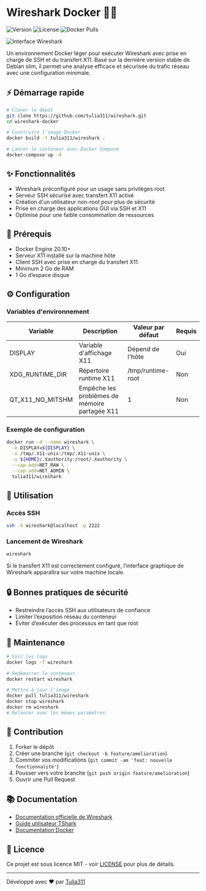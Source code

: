# Wireshark Docker 🕵️‍♂️

![Version](https://img.shields.io/github/v/release/tulia311/wireshark-docker)
![License](https://img.shields.io/github/license/tulia311/wireshark-docker)
![Docker Pulls](https://img.shields.io/docker/pulls/tulia311/wireshark)

![Interface Wireshark](https://miro.medium.com/v2/resize:fit:512/0*mMMUXeLUT7RWL8GB.png)

Un environnement Docker léger pour exécuter Wireshark avec prise en charge de SSH et du transfert X11.
Basé sur la dernière version stable de Debian slim, il permet une analyse efficace et sécurisée du trafic réseau avec une configuration minimale.

## ⚡ Démarrage rapide

```sh
# Cloner le dépôt
git clone https://github.com/tulia311/wireshark.git
cd wireshark-docker

# Construire l'image Docker
docker build -t tulia311/wireshark .

# Lancer le conteneur avec Docker Compose
docker-compose up -d
```

## ✨ Fonctionnalités
- Wireshark préconfiguré pour un usage sans privilèges root
- Serveur SSH sécurisé avec transfert X11 activé
- Création d'un utilisateur non-root pour plus de sécurité
- Prise en charge des applications GUI via SSH et X11
- Optimisé pour une faible consommation de ressources

## 📌 Prérequis

- Docker Engine 20.10+
- Serveur X11 installé sur la machine hôte
- Client SSH avec prise en charge du transfert X11
- Minimum 2 Go de RAM
- 1 Go d’espace disque

## ⚙️ Configuration

### Variables d'environnement

| Variable | Description | Valeur par défaut | Requis |
|----------|-------------|---------|---------|
| DISPLAY | Variable d'affichage X11 | Dépend de l'hôte | Oui |
| XDG_RUNTIME_DIR | Répertoire runtime X11 | /tmp/runtime-root | Non |
| QT_X11_NO_MITSHM | Empêche les problèmes de mémoire partagée X11 | 1 | Non |

### Exemple de configuration

```sh
docker run -d --name wireshark \
  -e DISPLAY=${DISPLAY} \
  -v /tmp/.X11-unix:/tmp/.X11-unix \
  -v ${HOME}/.Xauthority:/root/.Xauthority \
  --cap-add=NET_RAW \
  --cap-add=NET_ADMIN \
  tulia311/wireshark
```

## 📖 Utilisation

### Accès SSH
```sh
ssh -X wireshark@localhost -p 2222
```

### Lancement de Wireshark
```sh
wireshark
```
Si le transfert X11 est correctement configuré, l’interface graphique de Wireshark apparaîtra sur votre machine locale.

## 🔒 Bonnes pratiques de sécurité
- Restreindre l’accès SSH aux utilisateurs de confiance
- Limiter l’exposition réseau du conteneur
- Éviter d’exécuter des processus en tant que root

## 🔧 Maintenance

```sh
# Voir les logs
docker logs -f wireshark

# Redémarrer le conteneur
docker restart wireshark

# Mettre à jour l'image
docker pull tulia311/wireshark
docker stop wireshark
docker rm wireshark
# Relancer avec les mêmes paramètres
```

## 🤝 Contribution

1. Forker le dépôt
2. Créer une branche (`git checkout -b feature/amelioration`)
3. Commiter vos modifications (`git commit -am 'feat: nouvelle fonctionnalité'`)
4. Pousser vers votre branche (`git push origin feature/amelioration`)
5. Ouvrir une Pull Request

## 📚 Documentation

- [Documentation officielle de Wireshark](https://www.wireshark.org/docs/)
- [Guide utilisateur TShark](https://tshark.dev)
- [Documentation Docker](https://docs.docker.com)

## 📄 Licence

Ce projet est sous licence MIT - voir [LICENSE](https://raw.githubusercontent.com/tulia311/wireshark/refs/heads/main/LICENSE) pour plus de détails.

---
Développé avec ❤️ par [Tulia311](https://github.com/tulia311)

